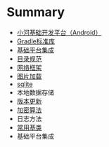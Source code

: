 # Summary

* [小河基础开发平台（Android）](README.md)
* [Gradle标准库](chapter1.md)
* [基础平台集成](ji-chu-ping-tai-ji-cheng.md)
* [目录规范](mu-lu-gui-fan.md)
* [网络框架](2wang-luo-kuang-jia.md)
* [图片加载](4tu-pian-jia-zai.md)
* [sqlite](3sqlite.md)
* 本地数据存储
* [版本更新](5ban-ben-geng-xin.md)
* [加密算法](6jia-mi-suan-fa.md)
* 日志方法
* [常用基类](chang-yong-ji-lei.md)
* 基础平台集成

